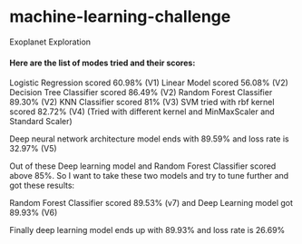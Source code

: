 # machine-learning-challenge
Exoplanet Exploration

#### Here are the list of modes tried and their scores:

Logistic Regression scored 60.98%		(V1)
Linear Model  scored 56.08%			(V2)
Decision Tree Classifier scored 86.49%		(V2)
Random Forest Classifier 89.30%			(V2)
KNN Classifier scored 81%			(V3)
SVM tried with rbf kernel scored 82.72%		(V4)
(Tried with different kernel and MinMaxScaler and Standard Scaler)

Deep neural network architecture model 
ends with 89.59% and loss rate is 32.97%    	(V5)


Out of these Deep learning model and Random Forest Classifier scored above 85%.
So I want to take these two models and try to tune further and got these results:

Random Forest Classifier scored 89.53%		(v7)
and
Deep Learning model got 89.93% 			(V6)

Finally deep learning model ends up with 89.93% and loss rate is 26.69%
